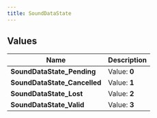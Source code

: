 ```yaml
---
title: SoundDataState
---
```


## Values
| Name | Description |
| ---- | ----------- |
| **SoundDataState_Pending** | Value: **0** |
| **SoundDataState_Cancelled** | Value: **1** |
| **SoundDataState_Lost** | Value: **2** |
| **SoundDataState_Valid** | Value: **3** |

